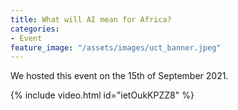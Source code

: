 ```yaml
---
title: What will AI mean for Africa?
categories:
- Event
feature_image: "/assets/images/uct_banner.jpeg"
---
```


We hosted this event on the 15th of September 2021.

{% include video.html id="ietOukKPZZ8" %}
